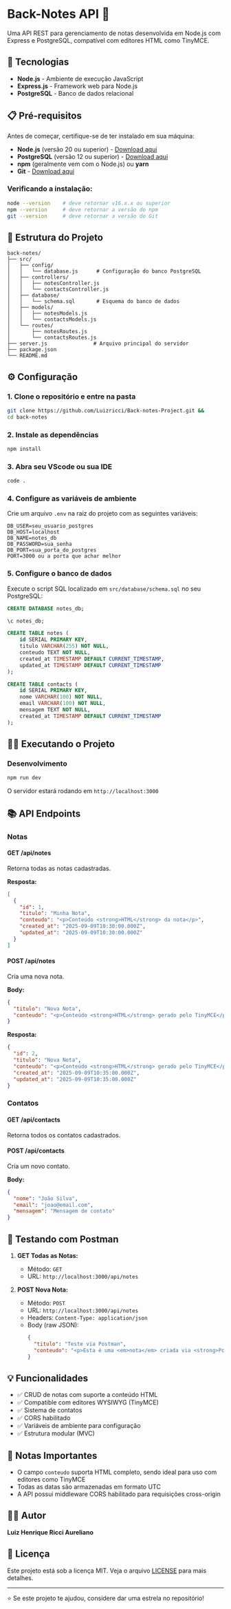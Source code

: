 # Back-Notes API 📝

Uma API REST para gerenciamento de notas desenvolvida em Node.js com Express e PostgreSQL, compatível com editores HTML como TinyMCE.

## 🚀 Tecnologias

- **Node.js** - Ambiente de execução JavaScript
- **Express.js** - Framework web para Node.js
- **PostgreSQL** - Banco de dados relacional

## 📋 Pré-requisitos

Antes de começar, certifique-se de ter instalado em sua máquina:

- **Node.js** (versão 20 ou superior) - [Download aqui](https://nodejs.org/)
- **PostgreSQL** (versão 12 ou superior) - [Download aqui](https://www.postgresql.org/download/)
- **npm** (geralmente vem com o Node.js) ou **yarn**
- **Git** - [Download aqui](https://git-scm.com/)

### Verificando a instalação:
```bash
node --version    # deve retornar v16.x.x ou superior
npm --version     # deve retornar a versão do npm
git --version     # deve retornar a versão do Git
```

## 📁 Estrutura do Projeto

```
back-notes/
├── src/
│   ├── config/
│   │   └── database.js      # Configuração do banco PostgreSQL
│   ├── controllers/
│   │   ├── notesController.js
│   │   └── contactsController.js
│   ├── database/
│   │   └── schema.sql       # Esquema do banco de dados
│   ├── models/
│   │   ├── notesModels.js
│   │   └── contactsModels.js
│   └── routes/
│       ├── notesRoutes.js
│       └── contactsRoutes.js
├── server.js               # Arquivo principal do servidor
├── package.json
└── README.md
```

## ⚙️ Configuração

### 1. Clone o repositório e entre na pasta
```bash
git clone https://github.com/Luizricci/Back-notes-Project.git &&
cd back-notes
```
### 2. Instale as dependências
```bash
npm install
```

### 3. Abra seu VScode ou sua IDE
```bash
code .
```


### 4. Configure as variáveis de ambiente
Crie um arquivo `.env` na raiz do projeto com as seguintes variáveis:

```env
DB_USER=seu_usuario_postgres
DB_HOST=localhost
DB_NAME=notes_db
DB_PASSWORD=sua_senha
DB_PORT=sua_porta_do_postgres
PORT=3000 ou a porta que achar melhor
```

### 5. Configure o banco de dados
Execute o script SQL localizado em `src/database/schema.sql` no seu PostgreSQL:

```sql
CREATE DATABASE notes_db;

\c notes_db;

CREATE TABLE notes (
    id SERIAL PRIMARY KEY,
    titulo VARCHAR(255) NOT NULL,
    conteudo TEXT NOT NULL,
    created_at TIMESTAMP DEFAULT CURRENT_TIMESTAMP,
    updated_at TIMESTAMP DEFAULT CURRENT_TIMESTAMP
);

CREATE TABLE contacts (
    id SERIAL PRIMARY KEY,
    nome VARCHAR(100) NOT NULL,
    email VARCHAR(100) NOT NULL,
    mensagem TEXT NOT NULL,
    created_at TIMESTAMP DEFAULT CURRENT_TIMESTAMP
);
```

## 🏃‍♂️ Executando o Projeto

### Desenvolvimento
```bash
npm run dev
```


O servidor estará rodando em `http://localhost:3000`

## 📚 API Endpoints

### Notas

#### GET /api/notes
Retorna todas as notas cadastradas.

**Resposta:**
```json
[
  {
    "id": 1,
    "titulo": "Minha Nota",
    "conteudo": "<p>Conteúdo <strong>HTML</strong> da nota</p>",
    "created_at": "2025-09-09T10:30:00.000Z",
    "updated_at": "2025-09-09T10:30:00.000Z"
  }
]
```

#### POST /api/notes
Cria uma nova nota.

**Body:**
```json
{
  "titulo": "Nova Nota",
  "conteudo": "<p>Conteúdo <strong>HTML</strong> gerado pelo TinyMCE</p>"
}
```

**Resposta:**
```json
{
  "id": 2,
  "titulo": "Nova Nota",
  "conteudo": "<p>Conteúdo <strong>HTML</strong> gerado pelo TinyMCE</p>",
  "created_at": "2025-09-09T10:35:00.000Z",
  "updated_at": "2025-09-09T10:35:00.000Z"
}
```

### Contatos

#### GET /api/contacts
Retorna todos os contatos cadastrados.

#### POST /api/contacts
Cria um novo contato.

**Body:**
```json
{
  "nome": "João Silva",
  "email": "joao@email.com",
  "mensagem": "Mensagem de contato"
}
```

## 🔧 Testando com Postman

1. **GET Todas as Notas:**
   - Método: `GET`
   - URL: `http://localhost:3000/api/notes`

2. **POST Nova Nota:**
   - Método: `POST`
   - URL: `http://localhost:3000/api/notes`
   - Headers: `Content-Type: application/json`
   - Body (raw JSON):
     ```json
     {
       "titulo": "Teste via Postman",
       "conteudo": "<p>Esta é uma <em>nota</em> criada via <strong>Postman</strong></p>"
     }
     ```

## 💡 Funcionalidades

- ✅ CRUD de notas com suporte a conteúdo HTML
- ✅ Compatible com editores WYSIWYG (TinyMCE)
- ✅ Sistema de contatos
- ✅ CORS habilitado
- ✅ Variáveis de ambiente para configuração
- ✅ Estrutura modular (MVC)

## 📝 Notas Importantes

- O campo `conteudo` suporta HTML completo, sendo ideal para uso com editores como TinyMCE
- Todas as datas são armazenadas em formato UTC
- A API possui middleware CORS habilitado para requisições cross-origin

## 👨‍💻 Autor

**Luiz Henrique Ricci Aureliano**

## 📄 Licença

Este projeto está sob a licença MIT. Veja o arquivo [LICENSE](LICENSE) para mais detalhes.

---

⭐ Se este projeto te ajudou, considere dar uma estrela no repositório!
